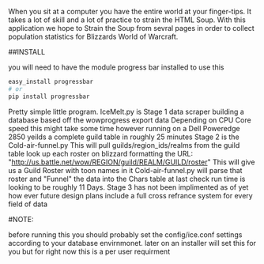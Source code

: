 
When you sit at a computer you have the entire world at your finger-tips.
It takes a lot of skill and a lot of practice to strain the HTML Soup.
With this application we hope to Strain the Soup from sevral pages in order to collect population statistics for Blizzards World of Warcraft.


##INSTALL

you will need to have the module progress bar installed to use this

```bash
easy_install progressbar
# or
pip install progressbar
```

Pretty simple little program. IceMelt.py is Stage 1 data scraper building a database based off the wowprogress export data
Depending on CPU Core speed this might take some time however running on a Dell Poweredge 2850 yeilds a complete guild table in roughly 25 minutes
Stage 2 is the Cold-air-funnel.py This will pull guilds/region_ids/realms from the guild table look up each roster on blizzard formatting the URL: "http://us.battle.net/wow/REGION/guild/REALM/GUILD/roster"
This will give us a Guild Roster with toon names in it Cold-air-funnel.py will parse that roster and "Funnel" the data into the Chars table at last check run time is looking to be roughly 11 Days.
Stage 3 has not been implimented as of yet how ever future design plans include a full cross refrance system for every field of data

#NOTE:

before running this you should probably set the config/ice.conf settings according to your database envirnmonet.
later on an installer will set this for you but for right now this is a per user requirment
